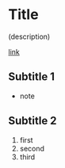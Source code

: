 # Title
(description)

[link](https://replit.com/@BOBHYZ/Markdown-to-HTML5-PDF-Converter#README.md)

## Subtitle 1
- note

## Subtitle 2
1. first
2. second
3. third